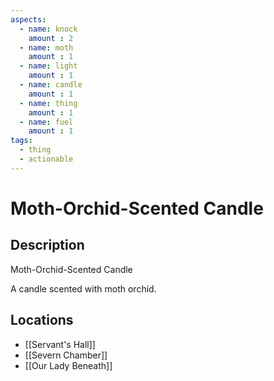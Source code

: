 ```yaml
---
aspects: 
  - name: knock
    amount : 2
  - name: moth
    amount : 1
  - name: light
    amount : 1
  - name: candle
    amount : 1
  - name: thing
    amount : 1
  - name: fuel
    amount : 1
tags:
  - thing
  - actionable
---
```


# Moth-Orchid-Scented Candle

## Description
Moth-Orchid-Scented Candle

A candle scented with moth orchid.
## Locations
- [[Servant's Hall]]
- [[Severn Chamber]]
- [[Our Lady Beneath]]